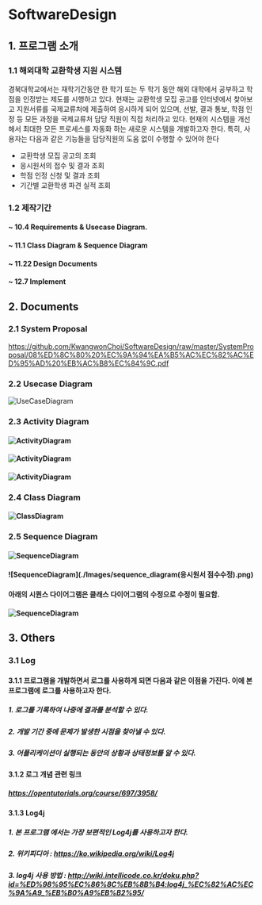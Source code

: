 # SoftwareDesign
## 1. 프로그램 소개
### 1.1 해외대학 교환학생 지원 시스템

경북대학교에서는 재학기간동안 한 학기 또는 두 학기 동안 해외 대학에서 공부하고 학
점을 인정받는 제도를 시행하고 있다. 현재는 교환학생 모집 공고를 인터넷에서 찾아보
고 지원서류를 국제교류처에 제출하여 응시하게 되어 있으며, 선발, 결과 통보, 학점 인
정 등 모든 과정을 국제교류처 담당 직원이 직접 처리하고 있다. 현재의 시스템을 개선
해서 최대한 모든 프로세스를 자동화 하는 새로운 시스템을 개발하고자 한다. 특히, 사
용자는 다음과 같은 기능들을 담당직원의 도움 없이 수행할 수 있어야 한다
- 교환학생 모집 공고의 조회
- 응시원서의 접수 및 결과 조회
- 학점 인정 신청 및 결과 조회
- 기간별 교환학생 파견 실적 조회 

### 1.2 제작기간

#### ~ 10.4 Requirements & Usecase Diagram.
#### ~ 11.1 Class Diagram & Sequence Diagram
#### ~ 11.22 Design Documents
#### ~ 12.7 Implement

## 2. Documents
### 2.1 System Proposal
<https://github.com/KwangwonChoi/SoftwareDesign/raw/master/SystemProposal/08%ED%8C%80%20%EC%9A%94%EA%B5%AC%EC%82%AC%ED%95%AD%20%EB%AC%B8%EC%84%9C.pdf>
### 2.2 Usecase Diagram
![UseCaseDiagram](./Images/UseCase.jpg)
### 2.3 Activity Diagram
#### ![ActivityDiagram](./Images/Activity_upload.png)
#### ![ActivityDiagram](./Images/Activity_submit.png)
#### ![ActivityDiagram](./Images/Activity_result_view_edit.png)

### 2.4 Class Diagram
#### ![ClassDiagram](./Images/package_diagram(PD).png)

### 2.5 Sequence Diagram
#### ![SequenceDiagram](./Images/SequenceDiagram_submitApplication.jpg)
#### ![SequenceDiagram](./Images/sequence_diagram(응시원서 점수수정).png)
#### 아래의 시퀀스 다이어그램은 클래스 다이어그램의 수정으로 수정이 필요함.
#### ![SequenceDiagram](./Images/SequenceDiagram_Upload모집공고.jpg)

## 3. Others

### 3.1 Log
#### 3.1.1 프로그램을 개발하면서 로그를 사용하게 되면 다음과 같은 이점을 가진다. 이에 본 프로그램에 로그를 사용하고자 한다.
##### 1. 로그를 기록하여 나중에 결과를 분석할 수 있다.
##### 2. 개발 기간 중에 문제가 발생한 시점을 찾아낼 수 있다.
##### 3. 어플리케이션이 실행되는 동안의 상황과 상태정보를 알 수 있다.
#### 3.1.2 로그 개념 관련 링크
##### <https://opentutorials.org/course/697/3958/>
#### 3.1.3 Log4j
##### 1. 본 프로그램 에서는 가장 보편적인 Log4j를 사용하고자 한다.
##### 2. 위키피디아 : <https://ko.wikipedia.org/wiki/Log4j>
##### 3. log4j 사용 방법 : <http://wiki.intellicode.co.kr/doku.php?id=%ED%98%95%EC%86%8C%EB%8B%B4:log4j_%EC%82%AC%EC%9A%A9_%EB%B0%A9%EB%B2%95/>

